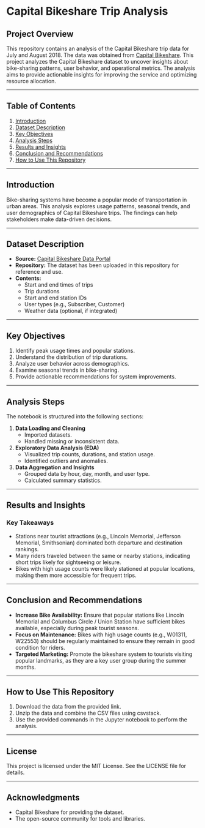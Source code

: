 # Capital Bikeshare Trip Analysis

## Project Overview
This repository contains an analysis of the Capital Bikeshare trip data for July and August 2018. The data was obtained from [Capital Bikeshare](https://s3.amazonaws.com/capitalbikeshare-data/index.html). This project analyzes the Capital Bikeshare dataset to uncover insights about bike-sharing patterns, user behavior, and operational metrics. The analysis aims to provide actionable insights for improving the service and optimizing resource allocation.

---

## Table of Contents
1. [Introduction](#introduction)
2. [Dataset Description](#dataset-description)
3. [Key Objectives](#key-objectives)
4. [Analysis Steps](#analysis-steps)
5. [Results and Insights](#results-and-insights)
6. [Conclusion and Recommendations](#conclusion-and-recommendations)
7. [How to Use This Repository](#how-to-use-this-repository)

---

## Introduction
Bike-sharing systems have become a popular mode of transportation in urban areas. This analysis explores usage patterns, seasonal trends, and user demographics of Capital Bikeshare trips. The findings can help stakeholders make data-driven decisions.

---

## Dataset Description
- **Source:** [Capital Bikeshare Data Portal](https://s3.amazonaws.com/capitalbikeshare-data/index.html)
- **Repository:** The dataset has been uploaded in this repository for reference and use.
- **Contents:**
  - Start and end times of trips
  - Trip durations
  - Start and end station IDs
  - User types (e.g., Subscriber, Customer)
  - Weather data (optional, if integrated)

---

## Key Objectives
1. Identify peak usage times and popular stations.
2. Understand the distribution of trip durations.
3. Analyze user behavior across demographics.
4. Examine seasonal trends in bike-sharing.
5. Provide actionable recommendations for system improvements.

---

## Analysis Steps
The notebook is structured into the following sections:
1. **Data Loading and Cleaning**
   - Imported datasets.
   - Handled missing or inconsistent data.
2. **Exploratory Data Analysis (EDA)**
   - Visualized trip counts, durations, and station usage.
   - Identified outliers and anomalies.
3. **Data Aggregation and Insights**
   - Grouped data by hour, day, month, and user type.
   - Calculated summary statistics.

---

## Results and Insights
### Key Takeaways

* Stations near tourist attractions (e.g., Lincoln Memorial, Jefferson Memorial, Smithsonian) dominated both departure and destination rankings.
* Many riders traveled between the same or nearby stations, indicating short trips likely for sightseeing or leisure.
* Bikes with high usage counts were likely stationed at popular locations, making them more accessible for frequent trips.

---

## Conclusion and Recommendations
- **Increase Bike Availability:** Ensure that popular stations like Lincoln Memorial and Columbus Circle / Union Station have sufficient bikes available, especially during peak tourist seasons.
- **Focus on Maintenance:** Bikes with high usage counts (e.g., W01311, W22553) should be regularly maintained to ensure they remain in good condition for riders.
- **Targeted Marketing:** Promote the bikeshare system to tourists visiting popular landmarks, as they are a key user group during the summer months.

---

## How to Use This Repository

1. Download the data from the provided link.
2. Unzip the data and combine the CSV files using csvstack.
3. Use the provided commands in the Jupyter notebook to perform the analysis.

---

## License
This project is licensed under the MIT License. See the LICENSE file for details.

---

## Acknowledgments
- Capital Bikeshare for providing the dataset.
- The open-source community for tools and libraries.

